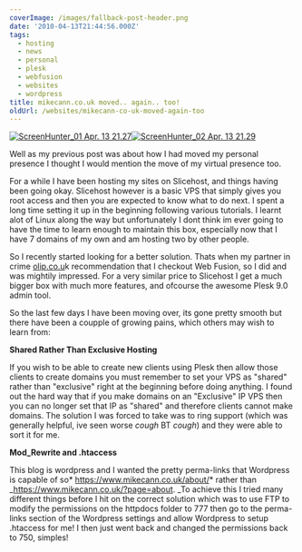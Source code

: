 ```yaml
---
coverImage: /images/fallback-post-header.png
date: '2010-04-13T21:44:56.000Z'
tags:
  - hosting
  - news
  - personal
  - plesk
  - webfusion
  - websites
  - wordpress
title: mikecann.co.uk moved.. again.. too!
oldUrl: /websites/mikecann-co-uk-moved-again-too
---
```


[![](/wp-content/uploads/2010/04/ScreenHunter_01-Apr.-13-21.27.jpg "ScreenHunter_01 Apr. 13 21.27")](/wp-content/uploads/2010/04/ScreenHunter_01-Apr.-13-21.27.jpg)[![](/wp-content/uploads/2010/04/ScreenHunter_02-Apr.-13-21.29.jpg "ScreenHunter_02 Apr. 13 21.29")](/wp-content/uploads/2010/04/ScreenHunter_02-Apr.-13-21.29.jpg)

Well as my previous post was about how I had moved my personal presence I thought I would mention the move of my virtual presence too.

<!-- more -->

For a while I have been hosting my sites on Slicehost, and things having been going okay. Slicehost however is a basic VPS that simply gives you root access and then you are expected to know what to do next. I spent a long time setting it up in the beginning following various tutorials. I learnt alot of Linux along the way but unfortunately I dont think im ever going to have the time to learn enough to maintain this box, especially now that I have 7 domains of my own and am hosting two by other people.

So I recently started looking for a better solution. Thats when my partner in crime [olip.co.u](https://olip.co.uk)k recommendation that I checkout Web Fusion, so I did and was mightily impressed. For a very similar price to Slicehost I get a much bigger box with much more features, and ofcourse the awesome Plesk 9.0 admin tool.

So the last few days I have been moving over, its gone pretty smooth but there have been a coupple of growing pains, which others may wish to learn from:

**Shared Rather Than Exclusive Hosting**

If you wish to be able to create new clients using Plesk then allow those clients to create domains you must remember to set your VPS as "shared" rather than "exclusive" right at the beginning before doing anything. I found out the hard way that if you make domains on an "Exclusive" IP VPS then you can no longer set that IP as "shared" and therefore clients cannot make domains. The solution I was forced to take was to ring support (which was generally helpful, ive seen worse _cough_ BT _cough_) and they were able to sort it for me.

**Mod_Rewrite and .htaccess**

This blog is wordpress and I wanted the pretty perma-links that Wordpress is capable of so* https://www.mikecann.co.uk/about/* rather than \_https://www.mikecann.co.uk/?page=about. \_To achieve this I tried many different things before I hit on the correct solution which was to use FTP to modify the permissions on the httpdocs folder to 777 then go to the perma-links section of the Wordpress settings and allow Wordpress to setup .htaccess for me! I then just went back and changed the permissions back to 750, simples!

